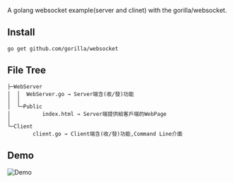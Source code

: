 A golang websocket example(server and clinet) with the gorilla/websocket.

## Install
```
go get github.com/gorilla/websocket
```

## File Tree
```
├─WebServer
│  │  WebServer.go → Server端含(收/發)功能
│  │
│  └─Public
│          index.html → Server端提供給客戶端的WebPage
│
└─Client
        client.go → Client端含(收/發)功能,Command Line介面
```

## Demo

![Demo](https://github.com/DukeHuangWP/GoExample-WebSocket_gorilla/master/Demo.gif?raw=true)


